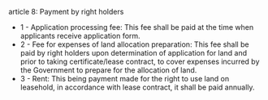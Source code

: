 article 8: Payment by right holders

<ul>
			<li>1 - Application processing fee: This fee shall be paid at the time when applicants receive application form.<ul>
			</ul></li>			<li>2 - Fee for expenses of land allocation preparation: This fee shall be paid by right holders upon determination of application for land and prior to taking certificate&#x2F;lease contract, to cover expenses incurred by the Government to prepare for the allocation of land.<ul>
			</ul></li>			<li>3 - Rent: This being payment made for the right to use land on leasehold, in accordance with lease contract, it shall be paid annually.<ul>
			</ul></li></ul>